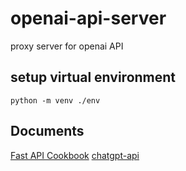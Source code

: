 # openai-api-server
proxy server for openai API


## setup virtual environment
```
python -m venv ./env
```

## Documents
[Fast API Cookbook](https://fastapi.tiangolo.com/zh/tutorial/query-params/)
[chatgpt-api](https://github.com/transitive-bullshit/chatgpt-api#reverse-proxy)